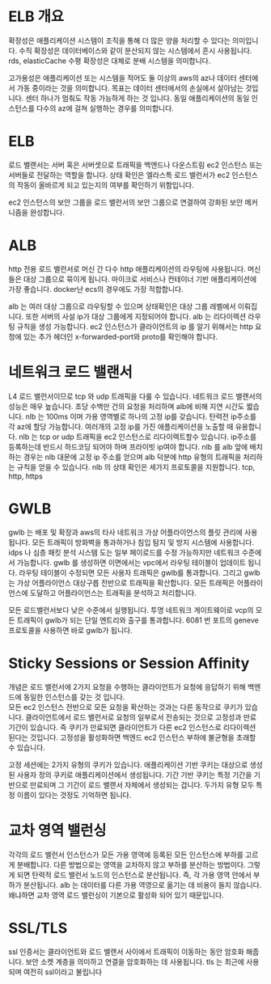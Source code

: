 # ELB 개요

확장성은 애플리케이션 시스템이 조직을 통해 더 많은 양을 처리할 수 있다는 의미입니다. 
수직 확장성은 데이터베이스와 같이 분산되지 않는 시스템에서 흔시 사용됩니다. rds, elasticCache
수평 확장성은 대체로 분배 시스템을 의미합니다. 

고가용성은 애플리케이션 또는 시스템을 적어도 둘 이상의 aws의 az나 데이터 센터에서 가동 중이라는 것을 의미합니다. 
목표는 데이터 센터에서의 손실에서 살아남는 것입니다. 센터 하나가 멈춰도 작동 가능하게 하는 것 입니다.
동일 애플리케이션의 동일 인스턴스를 다수의 az에 걸쳐 실행하는 경우를 의미합니다. 

# ELB

로드 밸랜서는 서버 혹은 서버셋으로 트래픽을 백엔드나 다운스트림 ec2 인스턴스 또는 서버들로 전달하는 역할을 합니다.
상태 확인은 엘라스특 로드 밸런서가 ec2 인스턴스의 작동이 올바르게 되고 있는지의 여부를 확인하기 위함입니다. 

ec2 인스턴스의 보안 그룹을 로드 밸런서의 보안 그룹으로 연결하여 강화된 보안 메커니즘을 완성합니다. 

# ALB

http 전용 로드 밸런서로 머신 간 다수 http 애플리케이션의 라우팅에 사용됩니다. 머신들은 대상 그룹으로 묶이게 됩니다. 
마이크로 서비스나 컨테이너 기반 애플리케이션에 가장 좋습니다. docker난 ecs의 경우에도 가장 적합합니다. 

alb 는 여러 대상 그룹으로 라우팅할 수 있으며 상태확인은 대상 그룹 레벨에서 이뤄집니다. 또한 서버의 사설 ip가 대상 그룹에게 지정되어야 합니다. 
alb 는 리다이렉션 라우팅 규칙을 생성 가능합니다. ec2 인스턴스가 클라이언트의 ip 를 알기 위해서는 http 요청에 있는 추가 헤더인 x-forwarded-port와 proto를 확인해야 합니다. 

# 네트워크 로드 밸랜서

L4 로드 밸런서이므로 tcp 와 udp 트래픽을 다룰 수 있습니다. 네트워크 로드 밸랜서의 성능은 매우 높습니다. 초당 수백만 건의 요청을 처리하며 alb에 비해 지연 시간도 짧습니다. 
nlb 는 100ms 이며 가용 영역별로 하나의 고정 ip를 갖습니다. 탄력전 ip주소를 각 az에 할당 가능합니다. 여러개의 고정 ip를 가진 애플리케이션을 노출할 때 유용합니다. 
nlb 는 tcp or udp 트래픽을 ec2 인스턴스로 리다이렉트할수 있습니다. ip주소를 등록하는데 반드시 하드코딩 되어야 하며 프라이빗 ip여야 합니다. 
nlb 를 alb 앞에 배치하는 경우는 nlb 대문에 고정 ip 주소를 얻으며 alb 덕분에 http 유형의 트래픽을 처리하는 규칙을 얻을 수 있습니다. 
nlb 의 상태 확인은 세가지 프로토콜을 지원합니다. tcp, http, https 

# GWLB 

gwlb 는 배포 및 확장과 aws의 타사 네트워크 가상 어플라이언스의 플릿 관리에 사용됩니다. 
모든 트래픽이 방화벽을 통과하거나 침입 탐지 및 방지 시스템에 사용합니다. idps 나 심층 패킷 분석 시스템 도는 일부 페이로드를 수정 가능하지만 네트워크 수준에서 가능합니다.
gwlb 를 생성하면 이면에서는 vpc에서 라우팅 테이블이 업데이트 됩니다. 라우팅 테이블이 수정되면 모든 사용자 트래픽은 gwlb를 통과합니다. 그리고 gwlb는 가상 어플라이언스 대상구릅 전반으로 트래픽을 확산합니다. 
모든 트래픽은 어플라이언스에 도달하고 어플라이언스는 트래픽을 분석하고 처리합니다. 

모든 로드밸런서보다 낮은 수준에서 실행됩니다. 투명 네트워크 게이트웨이로 vcp의 모든 트래픽이 gwlb가 되는 단일 엔트리와 출구를 통과합니다. 
6081 번 포트의 geneve 프로토콜을 사용하면 바로 gwlb가 됩니다. 

# Sticky Sessions or Session Affinity

개념은 로드 밸런서에 2가지 요청을 수행하는 클라이언트가 요청에 응답하기 위해 백엔드에 동일한 인스턴스를 갖는 것 입니다.  
모든 ec2 인스턴스 전반으로 모든 요청을 확산하는 것과는 다른 동작으로 쿠키가 있습니다. 클라이언트에서 로드 밸런서로 요청의 일부로서 전송되는 것으로 고정성과 만료 기간이 있습니다. 
즉 쿠키가 만료되면 클라이언트가 다른 ec2 인스턴스로 리다이렉션 된다는 것입니다. 고정성을 활성화하면 백엔드 ec2 인스턴스 부하에 불균형을 초래할 수 있습니다. 

고정 세션에는 2가지 유형의 쿠키가 있습니다.
애플리케이션 기반 쿠키는 대상으로 생성된 사용자 정의 쿠키로 애플리케이션에서 생성됩니다. 
기간 기반 쿠키는 특정 기간을 기반으로 만료되며 그 기간이 로드 밸랜서 자체에서 생성되는 겁니다. 
두가지 유형 모두 특정 이름이 있다는 것정도 기억하면 됩니다. 

# 교차 영역 밸런싱

각각의 로드 밸런서 인스턴스가 모든 가용 영역에 등록된 모든 인스턴스에 부하를 고르게 분배합니다. 
다른 방법으로는 영역을 교차하지 않고 부하를 분산하는 방법이다. 그렇게 되면 탄력적 로드 밸런서 노드의 인스턴스로 분산됩니다. 즉, 각 가용 영역 안에서 부하가 분산됩니다. 
alb 는 데이터를 다른 가용 역영으로 옮기는 데 비용이 들지 않습니다. 왜냐하면 교차 영역 로드 밸런싱이 기본으로 활성화 되어 있기 때문입니다.  

# SSL/TLS

ssl 인증서는 클라이언트와 로드 밸랜서 사이에서 트래픽이 이동하는 동안 암호화 해줍니다. 보안 소켓 계층을 의미하고 연결을 암호화하는 데 사용됩니다. 
tls 는 최근에 사용되며 여전히 ssl이라고 불립니다 
